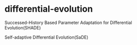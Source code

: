 # differential-evolution
Successed-History Based Parameter Adaptation for Differential Evolution(SHADE)

Self-adaptive Differential Evolution(SaDE)
